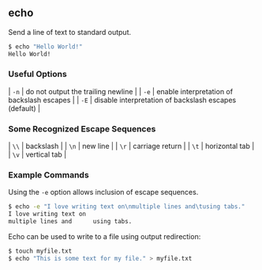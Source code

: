 ---
---

echo
----

Send a line of text to standard output.

~~~ bash
$ echo "Hello World!"
Hello World!
~~~

### Useful Options

| `-n` | do not output the trailing newline |
| `-e` | enable interpretation of backslash escapes |
| `-E` | disable interpretation of backslash escapes (default) |

### Some Recognized Escape Sequences

| `\\` | backslash |
| `\n` | new line |
| `\r` | carriage return |
| `\t` | horizontal tab |
| `\v` | vertical tab |

### Example Commands

Using the `-e` option allows inclusion of escape sequences.

~~~ bash
$ echo -e "I love writing text on\nmultiple lines and\tusing tabs."
I love writing text on
multiple lines and      using tabs.
~~~

Echo can be used to write to a file using output redirection:

~~~ bash
$ touch myfile.txt
$ echo "This is some text for my file." > myfile.txt
~~~
